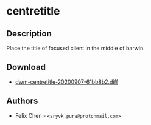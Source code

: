 centretitle
============

Description
-----------
Place the title of focused client in the middle of barwin.

Download
--------
* [dwm-centretitle-20200907-61bb8b2.diff](dwm-centretitle-20200907-61bb8b2.diff)

Authors
-------
* Felix Chen - `<sryvk.pura@protonmail.com>`
